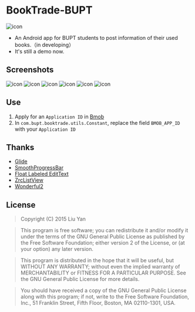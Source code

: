 # BookTrade-BUPT
![icon](/screenshots/ic_launcher.png) 

- An Android app for BUPT students to post information of their used books.（in developing）
- It's still a demo now.

## Screenshots ##
![icon](/screenshots/1.png) ![icon](/screenshots/2.png) 
![icon](/screenshots/3.png) ![icon](/screenshots/4.png)
![icon](/screenshots/5.png) ![icon](/screenshots/6.png)  

## Use ##

1. Apply for an `Application ID` in [Bmob](http://www.bmob.cn/)
2. In `com.bupt.booktrade.utils.Constant`, replace the field `BMOB_APP_ID` with your `Application ID`

## Thanks ##

- [Glide](https://github.com/bumptech/glide)
- [SmoothProgressBar](https://github.com/castorflex/SmoothProgressBar)
- [Float Labeled EditText](https://github.com/wrapp/floatlabelededittext)
- [ZrcListView](https://github.com/zarics/ZrcListView)
- [Wonderful2](https://github.com/bmob/Wonderful2)

## License ##
> Copyright (C) 2015 Liu Yan

> This program is free software; you can redistribute it and/or
modify it under the terms of the GNU General Public License
as published by the Free Software Foundation; either version 2
of the License, or (at your option) any later version.

> This program is distributed in the hope that it will be useful,
but WITHOUT ANY WARRANTY; without even the implied warranty of
MERCHANTABILITY or FITNESS FOR A PARTICULAR PURPOSE.  See the
GNU General Public License for more details.

> You should have received a copy of the GNU General Public License
along with this program; if not, write to the Free Software
Foundation, Inc., 51 Franklin Street, Fifth Floor, Boston, MA  02110-1301, USA.